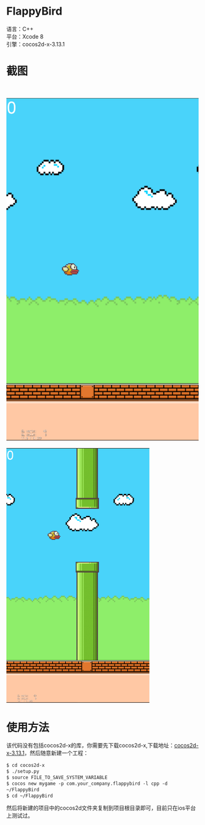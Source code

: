 # FlappyBird
语言：C++ 
<br>平台：Xcode 8
<br>引擎：cocos2d-x-3.13.1
# 截图<br><br>
![image](https://github.com/948080952/FlappyBird/blob/master/screen_shot/shot1.png)
<br><br>
![image](https://github.com/948080952/FlappyBird/blob/master/screen_shot/shot2.png)


# 使用方法
该代码没有包括cocos2d-x的库，你需要先下载cocos2d-x,下载地址：[cocos2d-x-3.13.1](http://www.cocos2d-x.org/filedown/cocos2d-x-3.13.1.zip)，然后随意新建一个工程：

```
$ cd cocos2d-x
$ ./setup.py
$ source FILE_TO_SAVE_SYSTEM_VARIABLE
$ cocos new mygame -p com.your_company.flappybird -l cpp -d ~/FlappyBird
$ cd ~/FlappyBird

```

然后将新建的项目中的cocos2d文件夹复制到项目根目录即可，目前只在ios平台上测试过。
